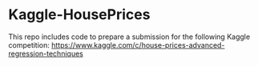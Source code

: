 # Kaggle-HousePrices

This repo includes code to prepare a submission for the following Kaggle competition:
https://www.kaggle.com/c/house-prices-advanced-regression-techniques
